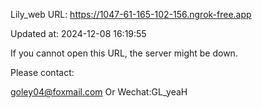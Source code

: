 Lily_web URL: https://1047-61-165-102-156.ngrok-free.app

Updated at: 2024-12-08 16:19:55

If you cannot open this URL, the server might be down.

Please contact: 

goley04@foxmail.com Or Wechat:GL_yeaH